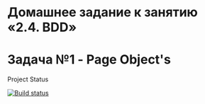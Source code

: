 # Домашнее задание к занятию «2.4. BDD»

# Задача №1 - Page Object's

Project Status

[![Build status](https://ci.appveyor.com/api/projects/status/w9frmf8fk59np25e?svg=true)](https://ci.appveyor.com/project/Bangold666/bangold666-javaaqa-page-object-s-homework-6)